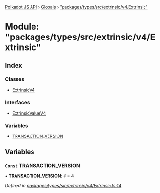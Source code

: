 [Polkadot JS API](../README.md) › [Globals](../globals.md) › ["packages/types/src/extrinsic/v4/Extrinsic"](_packages_types_src_extrinsic_v4_extrinsic_.md)

# Module: "packages/types/src/extrinsic/v4/Extrinsic"

## Index

### Classes

* [ExtrinsicV4](../classes/_packages_types_src_extrinsic_v4_extrinsic_.extrinsicv4.md)

### Interfaces

* [ExtrinsicValueV4](../interfaces/_packages_types_src_extrinsic_v4_extrinsic_.extrinsicvaluev4.md)

### Variables

* [TRANSACTION_VERSION](_packages_types_src_extrinsic_v4_extrinsic_.md#const-transaction_version)

## Variables

### `Const` TRANSACTION_VERSION

• **TRANSACTION_VERSION**: *4* = 4

*Defined in [packages/types/src/extrinsic/v4/Extrinsic.ts:14](https://github.com/polkadot-js/api/blob/277ea92fd/packages/types/src/extrinsic/v4/Extrinsic.ts#L14)*
